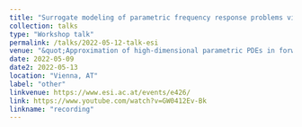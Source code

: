 ```yaml
---
title: "Surrogate modeling of parametric frequency response problems via locally adaptive sparse grids"
collection: talks
type: "Workshop talk"
permalink: /talks/2022-05-12-talk-esi
venue: "&quot;Approximation of high-dimensional parametric PDEs in forward UQ&quot; ESI workshop"
date: 2022-05-09
date2: 2022-05-13
location: "Vienna, AT"
label: "other"
linkvenue: https://www.esi.ac.at/events/e426/
link: https://www.youtube.com/watch?v=GW0412Ev-Bk
linkname: "recording"
---
```

